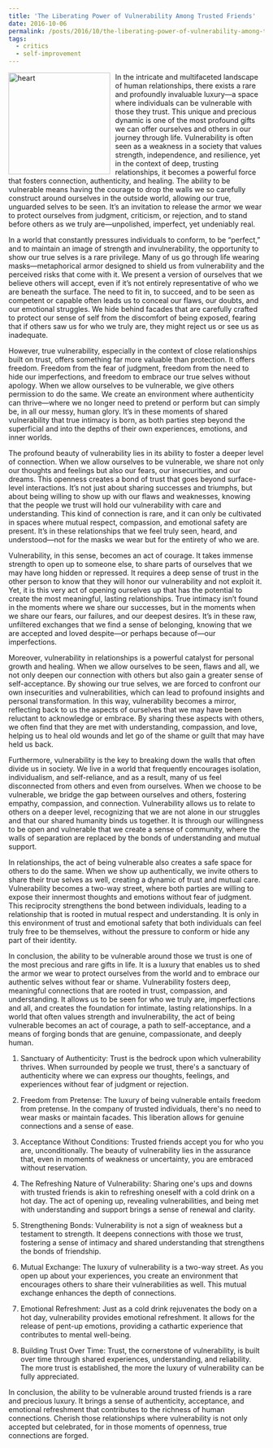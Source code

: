 ```yaml
---
title: 'The Liberating Power of Vulnerability Among Trusted Friends'
date: 2016-10-06
permalink: /posts/2016/10/the-liberating-power-of-vulnerability-among-trusted-friends/
tags:
  - critics
  - self-improvement
---
```


<img width="200" alt="heart" src="/images/posts/the-liberating-power-of-vulnerability-among-trusted-friends.png" style="float: left; margin-right: 10px;" /> In the intricate and multifaceted landscape of human relationships, there exists a rare and profoundly invaluable luxury—a space where individuals can be vulnerable with those they trust. This unique and precious dynamic is one of the most profound gifts we can offer ourselves and others in our journey through life. Vulnerability is often seen as a weakness in a society that values strength, independence, and resilience, yet in the context of deep, trusting relationships, it becomes a powerful force that fosters connection, authenticity, and healing. The ability to be vulnerable means having the courage to drop the walls we so carefully construct around ourselves in the outside world, allowing our true, unguarded selves to be seen. It’s an invitation to release the armor we wear to protect ourselves from judgment, criticism, or rejection, and to stand before others as we truly are—unpolished, imperfect, yet undeniably real.

In a world that constantly pressures individuals to conform, to be “perfect,” and to maintain an image of strength and invulnerability, the opportunity to show our true selves is a rare privilege. Many of us go through life wearing masks—metaphorical armor designed to shield us from vulnerability and the perceived risks that come with it. We present a version of ourselves that we believe others will accept, even if it’s not entirely representative of who we are beneath the surface. The need to fit in, to succeed, and to be seen as competent or capable often leads us to conceal our flaws, our doubts, and our emotional struggles. We hide behind facades that are carefully crafted to protect our sense of self from the discomfort of being exposed, fearing that if others saw us for who we truly are, they might reject us or see us as inadequate.

However, true vulnerability, especially in the context of close relationships built on trust, offers something far more valuable than protection. It offers freedom. Freedom from the fear of judgment, freedom from the need to hide our imperfections, and freedom to embrace our true selves without apology. When we allow ourselves to be vulnerable, we give others permission to do the same. We create an environment where authenticity can thrive—where we no longer need to pretend or perform but can simply be, in all our messy, human glory. It’s in these moments of shared vulnerability that true intimacy is born, as both parties step beyond the superficial and into the depths of their own experiences, emotions, and inner worlds.

The profound beauty of vulnerability lies in its ability to foster a deeper level of connection. When we allow ourselves to be vulnerable, we share not only our thoughts and feelings but also our fears, our insecurities, and our dreams. This openness creates a bond of trust that goes beyond surface-level interactions. It’s not just about sharing successes and triumphs, but about being willing to show up with our flaws and weaknesses, knowing that the people we trust will hold our vulnerability with care and understanding. This kind of connection is rare, and it can only be cultivated in spaces where mutual respect, compassion, and emotional safety are present. It’s in these relationships that we feel truly seen, heard, and understood—not for the masks we wear but for the entirety of who we are.

Vulnerability, in this sense, becomes an act of courage. It takes immense strength to open up to someone else, to share parts of ourselves that we may have long hidden or repressed. It requires a deep sense of trust in the other person to know that they will honor our vulnerability and not exploit it. Yet, it is this very act of opening ourselves up that has the potential to create the most meaningful, lasting relationships. True intimacy isn’t found in the moments where we share our successes, but in the moments when we share our fears, our failures, and our deepest desires. It’s in these raw, unfiltered exchanges that we find a sense of belonging, knowing that we are accepted and loved despite—or perhaps because of—our imperfections.

Moreover, vulnerability in relationships is a powerful catalyst for personal growth and healing. When we allow ourselves to be seen, flaws and all, we not only deepen our connection with others but also gain a greater sense of self-acceptance. By showing our true selves, we are forced to confront our own insecurities and vulnerabilities, which can lead to profound insights and personal transformation. In this way, vulnerability becomes a mirror, reflecting back to us the aspects of ourselves that we may have been reluctant to acknowledge or embrace. By sharing these aspects with others, we often find that they are met with understanding, compassion, and love, helping us to heal old wounds and let go of the shame or guilt that may have held us back.

Furthermore, vulnerability is the key to breaking down the walls that often divide us in society. We live in a world that frequently encourages isolation, individualism, and self-reliance, and as a result, many of us feel disconnected from others and even from ourselves. When we choose to be vulnerable, we bridge the gap between ourselves and others, fostering empathy, compassion, and connection. Vulnerability allows us to relate to others on a deeper level, recognizing that we are not alone in our struggles and that our shared humanity binds us together. It is through our willingness to be open and vulnerable that we create a sense of community, where the walls of separation are replaced by the bonds of understanding and mutual support.

In relationships, the act of being vulnerable also creates a safe space for others to do the same. When we show up authentically, we invite others to share their true selves as well, creating a dynamic of trust and mutual care. Vulnerability becomes a two-way street, where both parties are willing to expose their innermost thoughts and emotions without fear of judgment. This reciprocity strengthens the bond between individuals, leading to a relationship that is rooted in mutual respect and understanding. It is only in this environment of trust and emotional safety that both individuals can feel truly free to be themselves, without the pressure to conform or hide any part of their identity.

In conclusion, the ability to be vulnerable around those we trust is one of the most precious and rare gifts in life. It is a luxury that enables us to shed the armor we wear to protect ourselves from the world and to embrace our authentic selves without fear or shame. Vulnerability fosters deep, meaningful connections that are rooted in trust, compassion, and understanding. It allows us to be seen for who we truly are, imperfections and all, and creates the foundation for intimate, lasting relationships. In a world that often values strength and invulnerability, the act of being vulnerable becomes an act of courage, a path to self-acceptance, and a means of forging bonds that are genuine, compassionate, and deeply human.

1. Sanctuary of Authenticity:
Trust is the bedrock upon which vulnerability thrives. When surrounded by people we trust, there's a sanctuary of authenticity where we can express our thoughts, feelings, and experiences without fear of judgment or rejection.

2. Freedom from Pretense:
The luxury of being vulnerable entails freedom from pretense. In the company of trusted individuals, there's no need to wear masks or maintain facades. This liberation allows for genuine connections and a sense of ease.

3. Acceptance Without Conditions:
Trusted friends accept you for who you are, unconditionally. The beauty of vulnerability lies in the assurance that, even in moments of weakness or uncertainty, you are embraced without reservation.

4. The Refreshing Nature of Vulnerability:
Sharing one's ups and downs with trusted friends is akin to refreshing oneself with a cold drink on a hot day. The act of opening up, revealing vulnerabilities, and being met with understanding and support brings a sense of renewal and clarity.

5. Strengthening Bonds:
Vulnerability is not a sign of weakness but a testament to strength. It deepens connections with those we trust, fostering a sense of intimacy and shared understanding that strengthens the bonds of friendship.

6. Mutual Exchange:
The luxury of vulnerability is a two-way street. As you open up about your experiences, you create an environment that encourages others to share their vulnerabilities as well. This mutual exchange enhances the depth of connections.

7. Emotional Refreshment:
Just as a cold drink rejuvenates the body on a hot day, vulnerability provides emotional refreshment. It allows for the release of pent-up emotions, providing a cathartic experience that contributes to mental well-being.

8. Building Trust Over Time:
Trust, the cornerstone of vulnerability, is built over time through shared experiences, understanding, and reliability. The more trust is established, the more the luxury of vulnerability can be fully appreciated.

In conclusion, the ability to be vulnerable around trusted friends is a rare and precious luxury. It brings a sense of authenticity, acceptance, and emotional refreshment that contributes to the richness of human connections. Cherish those relationships where vulnerability is not only accepted but celebrated, for in those moments of openness, true connections are forged.
